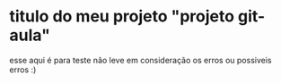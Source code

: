 # titulo do meu projeto "projeto git-aula"
esse aqui é para teste não leve em consideração os erros ou possiveis erros :)
